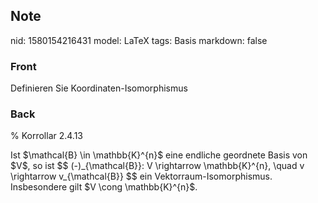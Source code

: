 ## Note
nid: 1580154216431
model: LaTeX
tags: Basis
markdown: false

### Front
Definieren Sie Koordinaten-Isomorphismus

### Back
% Korrollar 2.4.13
<div>
  Ist $\mathcal{B} \in \mathbb{K}^{n}$ eine endliche geordnete
  Basis von $V$, so ist $$ (-)_{\mathcal{B}}: V \rightarrow
  \mathbb{K}^{n}, \quad v \rightarrow v_{\mathcal{B}} $$ ein
  Vektorraum-Isomorphismus. Insbesondere gilt $V \cong
  \mathbb{K}^{n}$.
</div>
